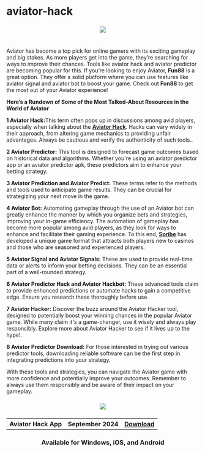 # aviator-hack
<h3 align=center>
<img src='https://fun88-blog.gumlet.io/blog/wp-content/uploads/2023/12/Online-Aviator-Game-Hack.gif'>
</h3>
<h3 align=center>
<table align=center> <tr>
</tr></table></h3> 
<p>Aviator has become a top pick for online gamers with its exciting gameplay and big stakes. As more players get into the game, they’re searching for ways to improve their chances. Tools like aviator hack and aviator predictor are becoming popular for this. If you’re looking to enjoy Aviator, <b>Fun88</b> is a great option. They offer a solid platform where you can use features like aviator signal and aviator bot to boost your game. Check out <b>Fun88</b> to get the most out of your Aviator experience! 

<b>Here’s a Rundown of Some of the Most Talked-About Resources in the World of Aviator</b>

<b>1 Aviator Hack:</b>This term often pops up in discussions among avid players, especially when talking about the <a href="https://link.fun88-india.com/aviator-game-hacks"><b>Aviator Hack</b></a>. Hacks can vary widely in their approach, from altering game mechanics to providing unfair advantages. Always be cautious and verify the authenticity of such tools..

<b>2 Aviator Predictor:</b> This tool is designed to forecast game outcomes based on historical data and algorithms. Whether you're using an aviator predictor app or an aviator predictor apk, these predictors aim to enhance your betting strategy.

<b>3 Aviator Prediction and Aviator Predict:</b> These terms refer to the methods and tools used to anticipate game results. They can be crucial for strategizing your next move in the game.

<b>4 Aviator Bot:</b> Automating gameplay through the use of an Aviator bot can greatly enhance the manner by which you organize bets and strategies, improving your in-game efficiency. The automation of gameplay has become more popular among avid players, as they look for ways to enhance and facilitate their gaming experience. To this end, <a href="https://link.fun88-india.com/fun88-spribe"><b>Spribe</b></a> has developed a unique game format that attracts both players new to casinos and those who are seasoned and experienced players.

<b>5 Aviator Signal and Aviator Signals:</b> These are used to provide real-time data or alerts to inform your betting decisions. They can be an essential part of a well-rounded strategy.

<b>6 Aviator Predictor Hack and Aviator Hackbot:</b> These advanced tools claim to provide enhanced predictions or automate hacks to gain a competitive edge. Ensure you research these thoroughly before use.

<b>7 Aviator Hacker:</b> Discover the buzz around the Aviator Hacker tool, designed to potentially boost your winning chances in the popular Aviator game. While many claim it's a game-changer, use it wisely and always play responsibly. Explore more about Aviator Hacker to see if it lives up to the hype!.

<b>8 Aviator Predictor Download:</b> For those interested in trying out various predictor tools, downloading reliable software can be the first step in integrating predictions into your strategy.

With these tools and strategies, you can navigate the Aviator game with more confidence and potentially improve your outcomes. Remember to always use them responsibly and be aware of their impact on your gameplay.</p>

<h3 align=center>
<img src='https://images.dwncdn.net/images/t_app-cover-m,f_auto/p/ec362cf0-d901-4ec0-b3c5-3b908efd3695/533485820/aviator-hack-aviator-signal-screenshot'>
</h3>
<h3 align=center>
<table align=center> <tr>
      <th scope="col">Aviator Hack App</th>
      <th scope="col">September 2024</th>
  <th scope="col"><a href='https://link.fun88-india.com/fun88-app'>Download</th>
 </tr><table/>
<h4 align=center>Available for Windows, iOS, and Android
